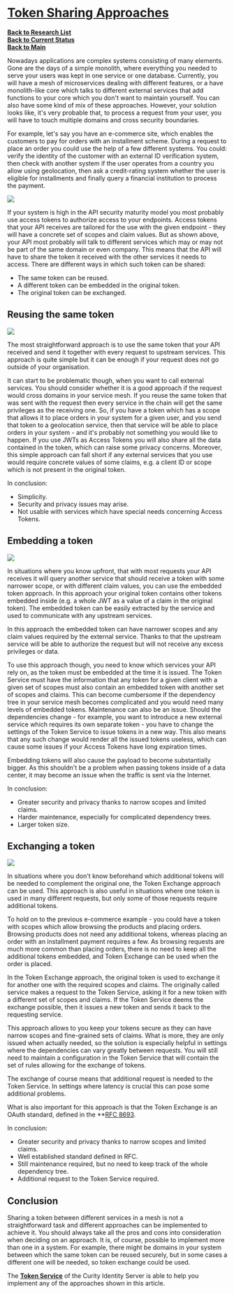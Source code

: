 # **[Token Sharing Approaches](https://curity.io/resources/learn/token-sharing/)**

**[Back to Research List](../../research_list.md)**\
**[Back to Current Status](../../../development/status/weekly/current_status.md)**\
**[Back to Main](../../../README.md)**

Nowadays applications are complex systems consisting of many elements. Gone are the days of a simple monolith, where everything you needed to serve your users was kept in one service or one database. Currently, you will have a mesh of microservices dealing with different features, or a have monolith-like core which talks to different external services that add functions to your core which you don't want to maintain yourself. You can also have some kind of mix of these approaches. However, your solution looks like, it's very probable that, to process a request from your user, you will have to touch multiple domains and cross security boundaries.

For example, let's say you have an e-commerce site, which enables the customers to pay for orders with an installment scheme. During a request to place an order you could use the help of a few different systems. You could: verify the identity of the customer with an external ID verification system, then check with another system if the user operates from a country you allow using geolocation, then ask a credit-rating system whether the user is eligible for installments and finally query a financial institution to process the payment.

![](https://curity.io/images/resources/architect/api-security/token-sharing/mesh.svg)

If your system is high in the API security maturity model you most probably use access tokens to authorize access to your endpoints. Access tokens that your API receives are tailored for the use with the given endpoint - they will have a concrete set of scopes and claim values. But as shown above, your API most probably will talk to different services which may or may not be part of the same domain or even company. This means that the API will have to share the token it received with the other services it needs to access. There are different ways in which such token can be shared:

- The same token can be reused.
- A different token can be embedded in the original token.
- The original token can be exchanged.

## Reusing the same token

![](https://curity.io/images/resources/architect/api-security/token-sharing/share.svg)

The most straightforward approach is to use the same token that your API received and send it together with every request to upstream services. This approach is quite simple but it can be enough if your request does not go outside of your organisation.

It can start to be problematic though, when you want to call external services. You should consider whether it is a good approach if the request would cross domains in your service mesh. If you reuse the same token that was sent with the request then every service in the chain will get the same privileges as the receiving one. So, if you have a token which has a scope that allows it to place orders in your system for a given user, and you send that token to a geolocation service, then that service will be able to place orders in your system - and it's probably not something you would like to happen. If you use JWTs as Access Tokens you will also share all the data contained in the token, which can raise some privacy concerns. Moreover, this simple approach can fall short if any external services that you use would require concrete values of some claims, e.g. a client ID or scope which is not present in the original token.

In conclusion:

- Simplicity.
- Security and privacy issues may arise.
- Not usable with services which have special needs concerning Access Tokens.

## Embedding a token

![](https://curity.io/images/resources/architect/api-security/token-sharing/embed.svg)

In situations where you know upfront, that with most requests your API receives it will query another service that should receive a token with some narrower scope, or with different claim values, you can use the embedded token approach. In this approach your original token contains other tokens embedded inside (e.g. a whole JWT as a value of a claim in the original token). The embedded token can be easily extracted by the service and used to communicate with any upstream services.

In this approach the embedded token can have narrower scopes and any claim values required by the external service. Thanks to that the upstream service will be able to authorize the request but will not receive any excess privileges or data.

To use this approach though, you need to know which services your API rely on, as the token must be embedded at the time it is issued. The Token Service must have the information that any token for a given client with a given set of scopes must also contain an embedded token with another set of scopes and claims. This can become cumbersome if the dependency tree in your service mesh becomes complicated and you would need many levels of embedded tokens. Maintenance can also be an issue. Should the dependencies change - for example, you want to introduce a new external service which requires its own separate token - you have to change the settings of the Token Service to issue tokens in a new way. This also means that any such change would render all the issued tokens useless, which can cause some issues if your Access Tokens have long expiration times.

Embedding tokens will also cause the payload to become substantially bigger. As this shouldn't be a problem when passing tokens inside of a data center, it may become an issue when the traffic is sent via the Internet.

In conclusion:

- Greater security and privacy thanks to narrow scopes and limited claims.
- Harder maintenance, especially for complicated dependency trees.
- Larger token size.

## Exchanging a token

![](https://curity.io/images/resources/architect/api-security/token-sharing/exchange.svg)

In situations where you don't know beforehand which additional tokens will be needed to complement the original one, the Token Exchange approach can be used. This approach is also useful in situations where one token is used in many different requests, but only some of those requests require additional tokens.

To hold on to the previous e-commerce example - you could have a token with scopes which allow browsing the products and placing orders. Browsing products does not need any additional tokens, whereas placing an order with an installment payment requires a few. As browsing requests are much more common than placing orders, there is no need to keep all the additional tokens embedded, and Token Exchange can be used when the order is placed.

In the Token Exchange approach, the original token is used to exchange it for another one with the required scopes and claims. The originally called service makes a request to the Token Service, asking it for a new token with a different set of scopes and claims. If the Token Service deems the exchange possible, then it issues a new token and sends it back to the requesting service.

This approach allows to you keep your tokens secure as they can have narrow scopes and fine-grained sets of claims. What is more, they are only issued when actually needed, so the solution is especially helpful in settings where the dependencies can vary greatly between requests. You will still need to maintain a configuration in the Token Service that will contain the set of rules allowing for the exchange of tokens.

The exchange of course means that additional request is needed to the Token Service. In settings where latency is crucial this can pose some additional problems.

What is also important for this approach is that the Token Exchange is an OAuth standard, defined in the **[RFC 8693](https://www.rfc-editor.org/rfc/rfc8693).

In conclusion:

- Greater security and privacy thanks to narrow scopes and limited claims.
- Well established standard defined in RFC.
- Still maintenance required, but no need to keep track of the whole dependency tree.
- Additional request to the Token Service required.

## Conclusion

Sharing a token between different services in a mesh is not a straightforward task and different approaches can be implemented to achieve it. You should always take all the pros and cons into consideration when deciding on an approach. It is, of course, possible to implement more than one in a system. For example, there might be domains in your system between which the same token can be reused securely, but in some cases a different one will be needed, so token exchange could be used.

The **[Token Service](https://curity.io/product/token-service/)** of the Curity Identity Server is able to help you implement any of the approaches shown in this article.
